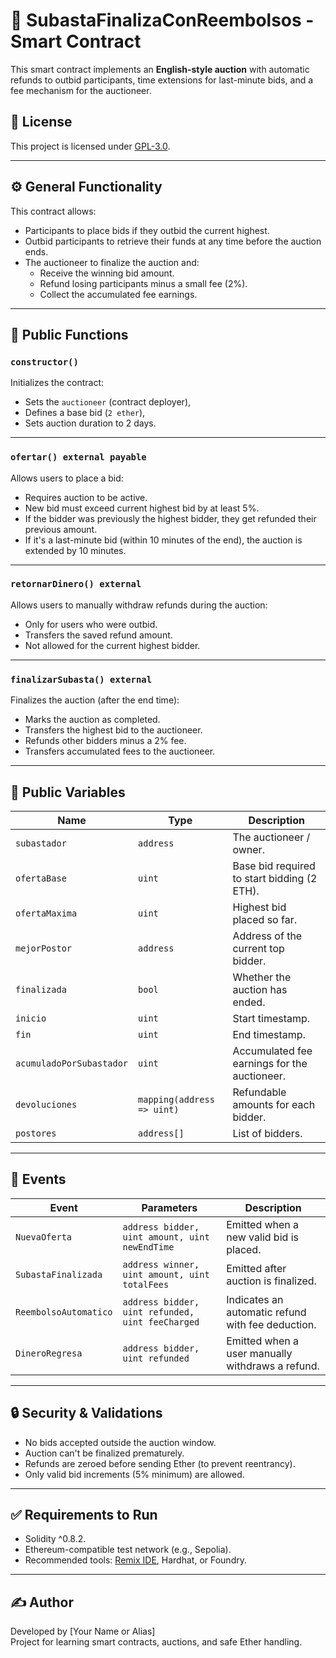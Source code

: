 # 🧾 SubastaFinalizaConReembolsos - Smart Contract

This smart contract implements an **English-style auction** with automatic refunds to outbid participants, time extensions for last-minute bids, and a fee mechanism for the auctioneer.

## 📜 License

This project is licensed under [GPL-3.0](https://www.gnu.org/licenses/gpl-3.0.html).

---

## ⚙️ General Functionality

This contract allows:
- Participants to place bids if they outbid the current highest.
- Outbid participants to retrieve their funds at any time before the auction ends.
- The auctioneer to finalize the auction and:
  - Receive the winning bid amount.
  - Refund losing participants minus a small fee (2%).
  - Collect the accumulated fee earnings.

---

## 🔧 Public Functions

### `constructor()`
Initializes the contract:
- Sets the `auctioneer` (contract deployer),
- Defines a base bid (`2 ether`),
- Sets auction duration to 2 days.

---

### `ofertar() external payable`
Allows users to place a bid:
- Requires auction to be active.
- New bid must exceed current highest bid by at least 5%.
- If the bidder was previously the highest bidder, they get refunded their previous amount.
- If it's a last-minute bid (within 10 minutes of the end), the auction is extended by 10 minutes.

---

### `retornarDinero() external`
Allows users to manually withdraw refunds during the auction:
- Only for users who were outbid.
- Transfers the saved refund amount.
- Not allowed for the current highest bidder.

---

### `finalizarSubasta() external`
Finalizes the auction (after the end time):
- Marks the auction as completed.
- Transfers the highest bid to the auctioneer.
- Refunds other bidders minus a 2% fee.
- Transfers accumulated fees to the auctioneer.

---

## 🧮 Public Variables

| Name | Type | Description |
|------|------|-------------|
| `subastador` | `address` | The auctioneer / owner. |
| `ofertaBase` | `uint` | Base bid required to start bidding (2 ETH). |
| `ofertaMaxima` | `uint` | Highest bid placed so far. |
| `mejorPostor` | `address` | Address of the current top bidder. |
| `finalizada` | `bool` | Whether the auction has ended. |
| `inicio` | `uint` | Start timestamp. |
| `fin` | `uint` | End timestamp. |
| `acumuladoPorSubastador` | `uint` | Accumulated fee earnings for the auctioneer. |
| `devoluciones` | `mapping(address => uint)` | Refundable amounts for each bidder. |
| `postores` | `address[]` | List of bidders. |

---

## 📢 Events

| Event | Parameters | Description |
|-------|------------|-------------|
| `NuevaOferta` | `address bidder, uint amount, uint newEndTime` | Emitted when a new valid bid is placed. |
| `SubastaFinalizada` | `address winner, uint amount, uint totalFees` | Emitted after auction is finalized. |
| `ReembolsoAutomatico` | `address bidder, uint refunded, uint feeCharged` | Indicates an automatic refund with fee deduction. |
| `DineroRegresa` | `address bidder, uint refunded` | Emitted when a user manually withdraws a refund. |

---

## 🔒 Security & Validations

- No bids accepted outside the auction window.
- Auction can't be finalized prematurely.
- Refunds are zeroed before sending Ether (to prevent reentrancy).
- Only valid bid increments (5% minimum) are allowed.

---

## ✅ Requirements to Run

- Solidity ^0.8.2.
- Ethereum-compatible test network (e.g., Sepolia).
- Recommended tools: [Remix IDE](https://remix.ethereum.org), Hardhat, or Foundry.

---

## ✍️ Author
Developed by [Your Name or Alias]  
Project for learning smart contracts, auctions, and safe Ether handling.
